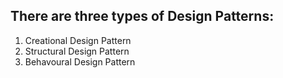## There are three types of Design Patterns:

1. Creational Design Pattern
2. Structural Design Pattern
3. Behavoural Design Pattern



